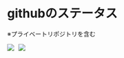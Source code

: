 # githubのステータス

※プライベートリポジトリを含む

<div style="display:flex; flex-wrap:wrap; gap:10px">
  <div style="height: 200px;">
    <img src="https://github-readme-stats.vercel.app/api/top-langs/?username=sugar2456&layout=compact&count_private=true" />
  </div>
  <div style="height: 165px;">
    <img src="https://github-readme-stats.vercel.app/api?username=sugar2456&count_private=true&show_icons=true" />
  </div>
</div>

